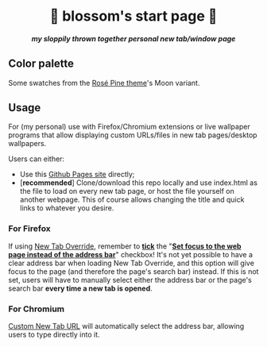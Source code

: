 <h1 align="center">🌸 blossom's start page 🌸</h1>
<h4 align="center"><i>my sloppily thrown together personal new tab/window page</i></h4>

## Color palette

Some swatches from the [Rosé Pine theme](https://rosepinetheme.com/)'s Moon variant.

## Usage

For (my personal) use with Firefox/Chromium extensions or live wallpaper programs that allow displaying custom URLs/files in new tab pages/desktop wallpapers.

Users can either:

- Use this [Github Pages site](https://brickyblossom.github.io/startpage/) directly;
- [**recommended**] Clone/download this repo locally and use index.html as the file to load on every new tab page, or host the file yourself on another webpage. This of course allows changing the title and quick links to whatever you desire.

### For Firefox
If using [New Tab Override](https://addons.mozilla.org/en-US/firefox/addon/new-tab-override/), remember to <u>**tick**</u> the "<u>**Set focus to the web page instead of the address bar**</u>" checkbox! It's not yet possible to have a clear address bar when loading New Tab Override, and this option will give focus to the page (and therefore the page's search bar) instead. If this is not set, users will have to manually select either the address bar or the page's search bar **every time a new tab is opened**.

### For Chromium
[Custom New Tab URL](https://chrome.google.com/webstore/detail/custom-new-tab-url/mmjbdbjnoablegbkcklggeknkfcjkjia/related) will automatically select the address bar, allowing users to type directly into it.